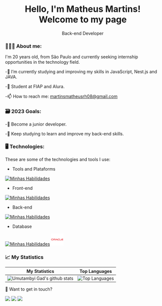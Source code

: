 <h1 align='center'>
  Hello, I'm Matheus Martins!
  <br/>
  Welcome to my page 
</h1>
<p align='center'>
  Back-end Developer
</p>





### 👨🏻‍💻 About me:

I'm 20 years old, from São Paulo and currently seeking internship opportunities in the technology field. 

-🌱 I’m currently studying and improving my skills in JavaScript, Nest.js and JAVA.

-👯 Student at FIAP and Alura.

-📫 How to reach me: martinsmatheusrh08@gmail.com

### 🗃️ 2023 Goals:

-👔 Become a junior developer.

-🎒 Keep studying to learn and improve my back-end skills.

### 🖥️ Technologies:
These are some of the technologies and tools I use:

- Tools and Plataforms

[![Minhas Habilidades](https://skillicons.dev/icons?i=git,github,androidstudio,azure,idea,eclipse,figma,vscode,postman,docker)](https://skillicons.dev)


- Front-end

[![Minhas Habilidades](https://skillicons.dev/icons?i=html,css,js,react,bootstrap)](https://skillicons.dev)

- Back-end

[![Minhas Habilidades](https://skillicons.dev/icons?i=java,js,ts,py,nodejs,express)](https://skillicons.dev)

- Database

[![Minhas Habilidades](https://skillicons.dev/icons?i=mongodb,mysql,postgres)](https://skillicons.dev)
<a href="https://www.oracle.com/" target="_blank" rel="noreferrer"> <img src="https://raw.githubusercontent.com/devicons/devicon/master/icons/oracle/oracle-original.svg" alt="oracle" width="40" height="40"/></a>

### 📈 My Statistics

| My Statistics                                                                                                                                                            | Top Languages                                                                                                                                                                    |
| ------------------------------------------------------------------------------------------------------------------------------------------------------------------------ | ---------------------------------------------------------------------------------------------------------------------------------------------------------------------------------- |
| ![Umutambyi Gad's github stats](https://github-readme-stats.vercel.app/api?username=MatheusMartinsR&show_icons=true&hide_border=true&count_private=true&theme=jolly) | ![Top Languages](https://github-readme-stats.vercel.app/api/top-langs/?username=MatheusMartinsR&langs_count=10&count_private=true&hide_border=true&theme=jolly&layout=compact) |





💬 Want to get in touch?

<div>
  <a href="https://www.linkedin.com/in/matheus-martins-da-rocha/" target="_blank"><img src="https://img.shields.io/badge/-LinkedIn-%230077B5?style=for-the-badge&logo=linkedin&logoColor=white" target="_blank"></a>
  <a href="https://api.whatsapp.com/send/?phone=%2B5511977171329&text&app_absent=0" target="_blank"><img src="https://img.shields.io/badge/WhatsApp-25D366?style=for-the-badge&logo=whatsapp&logoColor=white" target="_blank"></a>
  <a href = "mailto:martinsmatheusrh08@gmail.com"><img src="https://img.shields.io/badge/-Gmail-%23333?style=for-the-badge&logo=gmail&logoColor=white" target="_blank"></a>
</div>
<br>



 









